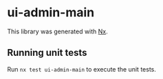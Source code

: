 # ui-admin-main

This library was generated with [Nx](https://nx.dev).

## Running unit tests

Run `nx test ui-admin-main` to execute the unit tests.
